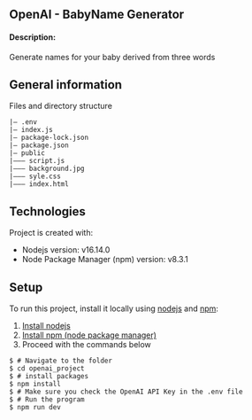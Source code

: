 
## OpenAI - BabyName Generator
#### Description: 
Generate names for your baby derived from three words



## General information
Files and directory structure
```
|– .env
|– index.js
|– package-lock.json
|– package.json
|– public 
|––– script.js
|––– background.jpg
|––– syle.css
|––– index.html
```
	
## Technologies
Project is created with:
* Nodejs version: v16.14.0
* Node Package Manager (npm) version: v8.3.1

	
## Setup
To run this project, install it locally using [nodejs](https://www.npmjs.com/get-npm) and [npm](https://www.npmjs.com/get-npm):

1. [Install nodejs](https://www.npmjs.com/get-npm)
2. [Install npm (node package manager)](https://www.npmjs.com/get-npm)
3. Proceed with the commands below
```
$ # Navigate to the folder
$ cd openai_project
$ # install packages
$ npm install
$ # Make sure you check the OpenAI API Key in the .env file
$ # Run the program
$ npm run dev
```
